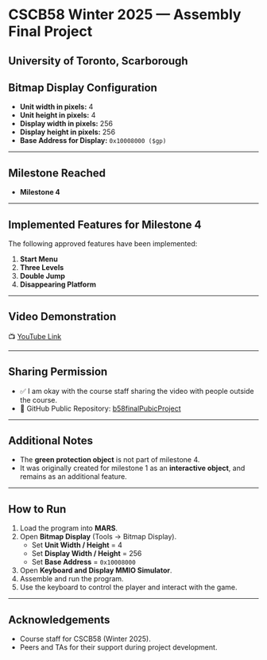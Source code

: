 # CSCB58 Winter 2025 — Assembly Final Project
**University of Toronto, Scarborough**
---

## Bitmap Display Configuration
- **Unit width in pixels:** 4  
- **Unit height in pixels:** 4  
- **Display width in pixels:** 256  
- **Display height in pixels:** 256  
- **Base Address for Display:** `0x10008000 ($gp)`  

---

## Milestone Reached
- **Milestone 4**

---

## Implemented Features for Milestone 4
The following approved features have been implemented:
1. **Start Menu**
2. **Three Levels**
3. **Double Jump**
4. **Disappearing Platform**

---

## Video Demonstration
📺 [YouTube Link](https://youtu.be/IkfTHw7V2o4?si=ySCGHr1P_QgBNKYH)

---

## Sharing Permission
- ✅ I am okay with the course staff sharing the video with people outside the course.  
- 📂 GitHub Public Repository: [b58finalPubicProject](https://github.com/emptySet-notSpace/b58finalPubicProject.git)

---

## Additional Notes
- The **green protection object** is not part of milestone 4.  
- It was originally created for milestone 1 as an **interactive object**, and remains as an additional feature.  

---

## How to Run
1. Load the program into **MARS**.  
2. Open **Bitmap Display** (Tools → Bitmap Display).  
   - Set **Unit Width / Height** = 4  
   - Set **Display Width / Height** = 256  
   - Set **Base Address** = `0x10008000`  
3. Open **Keyboard and Display MMIO Simulator**.  
4. Assemble and run the program.  
5. Use the keyboard to control the player and interact with the game.  

---

## Acknowledgements
- Course staff for CSCB58 (Winter 2025).  
- Peers and TAs for their support during project development.  
